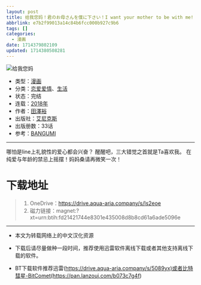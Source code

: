 ```yaml
---
layout: post
title: 给我您妈！君のお母さんを僕に下さい！I want your mother to be with me!
abbrlink: e7b2f99013a14c84b6fcc000b927c9b6
tags: []
categories:
  - 漫画
date: 1714379802109
updated: 1714380508281
---
```


![给我您妈](https://ossk.cc/file/de2af0a3ab5fbcb67348c.jpg)

- 类型：[漫画](/index.php/category/漫画)
- 分类：[恋爱爱情](/index.php/category/恋爱爱情)、[生活](/index.php/category/生活)
- 状态：完结
- 连载：[2018年](/index.php/category/2018年)
- 作者：[田澤裕](/index.php/category/田澤裕)
- 出版社：[艾尼克斯](/index.php/category/艾尼克斯)
- 出版册数：33话
- 参考：[BANGUMI](https://bangumi.tv/subject/248239)

***

哪怕是line上礼貌性的爱心都会兴奋？
醒醒吧，三大错觉之首就是Ta喜欢我。
在纯爱与年龄的禁忌上摇摆！妈妈桑请再微笑一次！

# 下载地址

> 1. OneDrive：<https://drive.aqua-aria.company/s/ls2eoe>
> 2. 磁力链接：magnet:?xt=urn:btih:fd21421744e8301e435008d8b8cd61a6ade5096e

***

- 本文为转载网络上的中文汉化资源

- 下载后请尽量做种一段时间，推荐使用迅雷软件离线下载或者其他支持离线下载的软件。

- BT下载软件推荐迅雷(<https://drive.aqua-aria.company/s/5089yx)或者比特彗星-BitComet(https://pan.lanzouj.com/b073c7g4f>)
